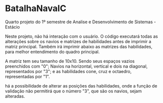 # BatalhaNavalC
Quarto projeto do 1º semestre de Analise e Desenvolvimento de Sistemas - Estácio

Neste projeto, não há interação com o usuário.
O código executará todas as alterações sobre os navios e matrizes de habilidades antes de imprimir a matriz principal.
Também irá imprimir abaixo as matrizes das habilidades, para melhor entendimento do quadro principal.

A matriz tem seu tamanho de 10x10.
Sendo seus espaços vazios preenchidos com "0";
Navios na horizontal, vertical e dois na diagonal, representados por "3"; e
as habilidades cone, cruz e octaedro, representadas por "1".

há a possibilidade de alterar as posições das habilidades, onde a função de validação não permitirá que o número "3", que são os navios, sejam alteradas.

